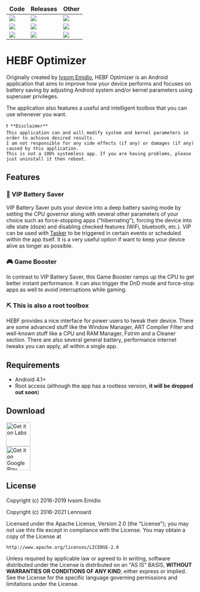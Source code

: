 <table align="center">
  <thead align="center">
    <tr>
      <td><b>Code</b></td>
      <td><b>Releases</b></td>
      <td><b>Other</b></td>
    </tr>
  </thead>
  <tbody>
    <tr>
      <td><img src="https://img.shields.io/github/languages/count/Lennoard/hebf-android"/></td>
      <td><img src="https://img.shields.io/github/v/release/Lennoard/hebf-android"/></td>
      <td><img src="https://img.shields.io/github/license/Lennoard/hebf-android"/></td>
    </tr>
	  <tr>
      <td><img src="https://img.shields.io/github/languages/top/Lennoard/hebf-android"/></td>
      <td><img src="https://img.shields.io/github/downloads/Lennoard/hebf-android/total"/></td>
      <td><img src="https://img.shields.io/badge/requires-root-red"/></td>
    </tr>
    <tr>
      <td><img src="https://img.shields.io/github/last-commit/Lennoard/hebf-android"/></td>
      <td><img src="https://img.shields.io/github/commits-since/Lennoard/hebf-android/latest/master"/></td>
      <td><img src="https://img.shields.io/github/contributors/Lennoard/hebf-android"/></td>
    </tr>
  </tbody>
</table>
 
# HEBF Optimizer
Originally created by [Ivsom  Emidio](http://forum.xda-developers.com/member.php?u=5968361/), HEBF Optimizer is an Android application that aims to improve how your device performs and focuses on battery saving by adjusting Android system and/or kernel parameters using superuser privileges.

The application also features a useful and intelligent toolbox that you can use whenever you want.

```
❗ **Disclaimer**
This application can and will modify system and kernel parameters in order to achieve desired results. 
I am not responsible for any side effects (if any) or damages (if any) caused by this application. 
This is not a 100% systemless app. If you are having problems, please just uninstall it then reboot.
```

## Features
### 🔋 VIP Battery Saver
VIP Battery Saver puts your device into a deep battery saving mode by setting the CPU governor along with several other parameters  of your choice such as force-stopping apps ("hibernating"), forcing the device into idle state (doze) and disabling checked features (WiFi, bluetooth, etc.). VIP  can be  used with [Tasker](https://tasker.joaoapps.com/) to be  triggered in certain events or scheduled within the app itself. It is a very useful option if want to keep your device alive as longer as possible.

### [](https://github.com/Lennoard/hebf-android#-game-booster)
  
### 🎮 Game Booster
In contrast to VIP Battery Saver, this Game Booster ramps up the CPU to get better instant performance. It can also trigger the DnD mode and force-stop apps as well to avoid interruptions while gaming.
  
### ⛏ This is also a root toolbox
HEBF provides a nice interface for power users to tweak their device. There are some advanced stuff like the Window Manager, ART Compiler Filter and well-known stuff like a CPU and RAM Manager, Fstrim and a Cleaner section. There are also several general battery, performance internet tweaks you can apply, all within a single app.

## Requirements
-   Android 4.1+
-   Root access (although the app has a rootless version,  **it will be dropped out soon**)


## Download  
 <a href='https://labs.xda-developers.com/store/app/com.androidvip.hebf'><img alt='Get it on Labs' height="64" src='https://i.imgur.com/Pz29bXH.png'/></a>  
<a href='https://play.google.com/store/apps/details?id=com.androidvip.hebf&pcampaignid=pcampaignidMKT-Other-global-all-co-prtnr-py-PartBadge-Mar2515-1'><img alt='Get it on Google Play' height="64" src='https://play.google.com/intl/en_us/badges/static/images/badges/en_badge_web_generic.png'/></a>


## License  
Copyright (c) 2016-2019 Ivsom Emídio

Copyright (c) 2016-2021 Lennoard

Licensed under the Apache License, Version 2.0 (the "License");
you may not use this file except in compliance with the License.
You may obtain a copy of the License at

    http://www.apache.org/licenses/LICENSE-2.0

Unless required by applicable law or agreed to in writing, software
distributed under the License is distributed on an "AS IS" BASIS,
**WITHOUT WARRANTIES OR CONDITIONS OF ANY KIND**, either express or implied.
See the License for the specific language governing permissions and
limitations under the License.
